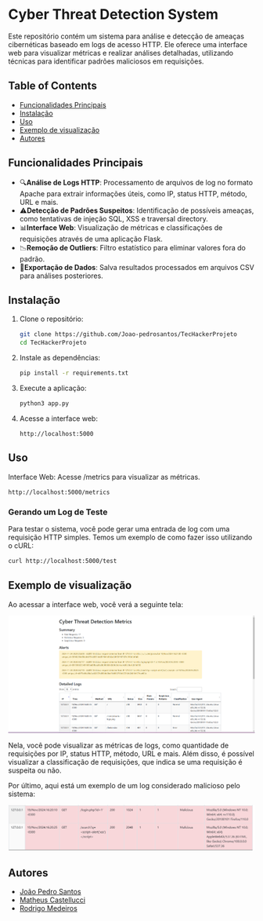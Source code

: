 # Cyber Threat Detection System

Este repositório contém um sistema para análise e detecção de ameaças cibernéticas baseado em logs de acesso HTTP. Ele oferece uma interface web para visualizar métricas e realizar análises detalhadas, utilizando técnicas para identificar padrões maliciosos em requisições.

## Table of Contents

- [Funcionalidades Principais](#funcionalidades-principais)
- [Instalação](#instalação)
- [Uso](#uso)
- [Exemplo de visualização](#exemplo-de-visualização)
- [Autores](#autores)

## Funcionalidades Principais

* 🔍**Análise de Logs HTTP**: Processamento de arquivos de log no formato Apache para extrair informações úteis, como IP, status HTTP, método, URL e mais.
* ⚠️**Detecção de Padrões Suspeitos**: Identificação de possíveis ameaças, como tentativas de injeção SQL, XSS e traversal directory.
* 📊**Interface Web**: Visualização de métricas e classificações de requisições através de uma aplicação Flask.
* 📉**Remoção de Outliers**: Filtro estatístico para eliminar valores fora do padrão.
* 📂**Exportação de Dados**: Salva resultados processados em arquivos CSV para análises posteriores.

## Instalação

1. Clone o repositório:

    ```bash
    git clone https://github.com/Joao-pedrosantos/TecHackerProjeto
    cd TecHackerProjeto
    ```

2. Instale as dependências:

    ```bash
    pip install -r requirements.txt
    ```

3. Execute a aplicação:

    ```bash
    python3 app.py
    ```

4. Acesse a interface web:
    
    ``` 
    http://localhost:5000
    ```

## Uso

Interface Web: Acesse /metrics para visualizar as métricas.
```
http://localhost:5000/metrics
```

### Gerando um Log de Teste

Para testar o sistema, você pode gerar uma entrada de log com uma requisição HTTP simples. Temos um exemplo de como fazer isso utilizando o cURL:

```bash
curl http://localhost:5000/test

```

## Exemplo de visualização

Ao acessar a interface web, você verá a seguinte tela:

![Interface Web](imgs/interface.png)

Nela, você pode visualizar as métricas de logs, como quantidade de requisições por IP, status HTTP, método, URL e mais. Além disso, é possível visualizar a classificação de requisições, que indica se uma requisição é suspeita ou não.

Por último, aqui está um exemplo de um log considerado malicioso pelo sistema:

![LogMalicioso](imgs/malicious_log.png)


## Autores

- [João Pedro Santos](https://github.com/Joao-pedrosantos)
- [Matheus Castellucci](https://github.com/MatheusCastellucci) 
- [Rodrigo Medeiros](https://github.com/rodme02)
